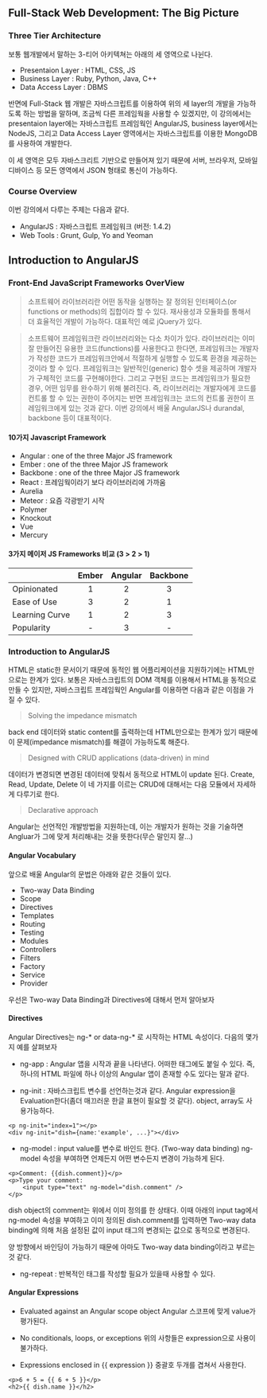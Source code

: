 ## Full-Stack Web Development: The Big Picture

### Three Tier Architecture

보통 웹개발에서 말하는 3-티어 아키텍쳐는 아래의 세 영역으로 나뉜다.

* Presentaion Layer : HTML, CSS, JS
* Business Layer : Ruby, Python, Java, C++
* Data Access Layer : DBMS

반면에 Full-Stack 웹 개발은 자바스크립트를 이용하여 위의 세 layer의 개발을 가능하도록 하는 방법을 말하며, 조금씩 다른 프레임웍을 사용할 수 있겠지만, 이 강의에서는 presentaion layer에는 자바스크립트 프레임웍인 AngularJS, business layer에서는 NodeJS, 그리고 Data Access Layer 영역에서는 자바스크립트를 이용한 MongoDB를 사용하여 개발한다.

이 세 영역은 모두 자바스크리트 기반으로 만들어져 있기 때문에 서버, 브라우저, 모바일 디바이스 등 모든 영역에서 JSON 형태로 통신이 가능하다.

### Course Overview

이번 강의에서 다루는 주제는 다음과 같다.
 
* AngularJS : 자바스크립트 프레임워크 (버전: 1.4.2)
* Web Tools : Grunt, Gulp, Yo and Yeoman
		
 
## Introduction to AngularJS

### Front-End JavaScript Frameworks OverView

> 소프트웨어 라이브러리란 어떤 동작을 실행하는 잘 정의된 인터페이스(or functions or methods)의 집합이라 할 수 있다. 재사용성과 모듈화를 통해서 더 효율적인 개발이 가능하다. 대표적인 예로 jQuery가 있다.

> 소프트웨어 프레임워크란 라이브러리와는 다소 차이가 있다. 라이브러리는 이미 잘 만들어진 유용한 코드(functions)를 사용한다고 한다면, 프레임워크는 개발자가 작성한 코드가 프레임워크안에서 적절하게 실행할 수 있도록 환경을 제공하는 것이라 할 수 있다. 프레임워크는 일반적인(generic) 함수 셋을 제공하며 개발자가 구체적인 코드를 구현해야한다. 그리고 구현된 코드는 프레임워크가 필요한 경우, 어떤 임무를 완수하기 위해 불려진다. 즉, 라이브러리는 개발자에게 코드를 컨트롤 할 수 있는 권한이 주어지는 반면 프레임워크는 코드의 컨트롤 권한이 프레임워크에게 있는 것과 같다. 이번 강의에서 배울 AngularJS나 durandal, backbone 등이 대표적이다.

#### 10가지 Javascript Framework

* Angular : one of the three Major JS framework
* Ember : one of the three Major JS framework
* Backbone : one of the three Major JS framework
* React : 프레임웍이라기 보다 라이브러리에 가까움
* Aurelia
* Meteor : 요즘 각광받기 시작
* Polymer
* Knockout
* Vue
* Mercury

#### 3가지 메이저 JS Frameworks 비교 (3 > 2 > 1)

|                 | Ember     | Angular   | Backbone  |
| :-------------- | :-------: | :-------: | :-------: |
| Opinionated     | 1         | 2         | 3         |
| Ease of Use     | 3         | 2         | 1         |
| Learning Curve  | 1         | 2         | 3         |
| Popularity      | -         | 3         | -         |



### Introduction to AngularJS

HTML은 static한 문서이기 때문에 동적인 웹 어플리케이션을 지원하기에는 HTML만으로는 한계가 있다. 보통은 자바스크립트의 DOM 객체를 이용해서 HTML을 동적으로 만들 수 있지만, 자바스크립트 프레임웍인 Angular를 이용하면 다음과 같은 이점을 가질 수 있다.

> Solving the impedance mismatch

back end 데이터와 static content를 출력하는데 HTML만으로는 한계가 있기 때문에 이 문제(impedance mismatch)를 해결이 가능하도록 해준다. 

> Designed with CRUD applications (data-driven) in mind

데이터가 변경되면 변경된 데이터에 맞춰서 동적으로 HTML이 update 된다. Create, Read, Update, Delete 이 네 가지를 이르는 CRUD에 대해서는 다음 모듈에서 자세하게 다루기로 한다.

> Declarative approach

Angular는 선언적인 개발방법을 지원하는데, 이는 개발자가 원하는 것을 기술하면 Angluar가 그에 맞게 처리해내는 것을 뜻한다(무슨 말인지 잘...)


#### Angular Vocabulary

앞으로 배울 Angular의 문법은 아래와 같은 것들이 있다.

* Two-way Data Binding
* Scope
* Directives
* Templates
* Routing
* Testing
* Modules
* Controllers
* Filters
* Factory
* Service
* Provider

우선은 Two-way Data Binding과 Directives에 대해서 먼저 알아보자

#### Directives

Angular Directives는 ng-* or data-ng-* 로 시작하는 HTML 속성이다. 다음의 몇가지 예를 살펴보자

* ng-app : Angular 앱을 시작과 끝을 나타낸다. 어떠한 태그에도 붙일 수 있다. 즉, 하나의 HTML 파일에 하나 이상의 Angular 앱이 존재할 수도 있다는 말과 같다.

* ng-init : 자바스크립트 변수를 선언하는것과 같다. Angular expression을 Evaluation한다(좀더 매끄러운 한글 표현이 필요할 것 같다). object, array도 사용가능하다.  

```
<p ng-init="index=1"></p>
<div ng-init="dish={name:'example', ...}"></div>
```

* ng-model : input value를 변수로 바인드 한다. (Two-way data binding) ng-model 속성을 부여하면 언제든지 어떤 변수든지 변경이 가능하게 된다.

```
<p>Comment: {{dish.comment}}</p>
<p>Type your comment:
	<input type="text" ng-model="dish.comment" />
</p>
```

dish object의 comment는 위에서 이미 정의를 한 상태다. 이때 아래의 input tag에서 ng-model 속성을 부여하고 이미 정의된 dish.comment를 입력하면 Two-way data binding에 의해 처음 설정된 값이 input 태그의 변경되는 값으로 동적으로 변경된다.

양 방향에서 바인딩이 가능하기 때문에 아마도 Two-way data binding이라고 부르는 것 같다.

* ng-repeat : 반복적인 태그를 작성할 필요가 있을때 사용할 수 있다.

#### Angular Expressions

* Evaluated against an Angular scope object
Angular 스코프에 맞게 value가 평가된다.

* No conditionals, loops, or exceptions
위의 사항들은 expression으로 사용이 불가하다.

* Expressions enclosed in {{ expression }}
중괄호 두개를 겹쳐서 사용한다.

```
<p>6 + 5 = {{ 6 + 5 }}</p>
<h2>{{ dish.name }}</h2>
```
